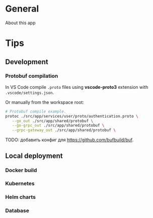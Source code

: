 # General
About this app

# Tips
## Development
### Protobuf compilation

In VS Code compile ```.proto``` files using **vscode-proto3** extension with ```.vscode/settings.json```.

Or manually from the workspace root:
```bash
# Protobuf compile example.
protoc ./src/app/services/user/proto/authentication.proto \
   --go_out ./src/app/shared/protobuf \
   --go-grpc_out ./src/app/shared/protobuf \
   --grpc-gateway_out ./src/app/shared/protobuf \
```

TODO: добавить конфиг для https://github.com/bufbuild/buf.

## Local deployment
### Docker build
### Kubernetes
### Helm charts
### Database